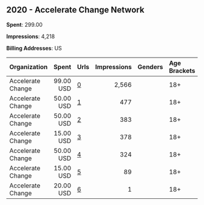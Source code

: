 ## 2020 - Accelerate Change Network 
**Spent**: 299.00

**Impressions**: 4,218

**Billing Addresses**: US

|Organization|Spent|Urls|Impressions|Genders|Age Brackets|Country Codes|
|:---|---:|:---|---:|:---|:---|:---|
|Accelerate Change|99.00 USD|[0](https://www.snap.com/political-ads/asset/8d9e1ecd6900ceb320a3961cd0500901a01cf68134df53dbe32d5a9445f787db?mediaType=mp4)|2,566||18+|united states|
|Accelerate Change|50.00 USD|[1](https://www.snap.com/political-ads/asset/b8110edc9de4a90a9f031ecdc8b67e4943988da4d8e08b8103627d6ad593b53e?mediaType=mp4)|477||18+|united states|
|Accelerate Change|50.00 USD|[2](https://www.snap.com/political-ads/asset/aceb8fbd357d5798a91387b8882afc99ffc109d9d626a5bd0458dc2b68aeb3a4?mediaType=mp4)|383||18+|united states|
|Accelerate Change|15.00 USD|[3](https://www.snap.com/political-ads/asset/f4755cbc290bf2a76a65512aee776515fb23674d23e4bd059708c43c283f8438?mediaType=mp4)|378||18+|united states|
|Accelerate Change|50.00 USD|[4](https://www.snap.com/political-ads/asset/4ee5832f0e9b419c09f914fab48671b4a6950f96e65eeb257d61820281870214?mediaType=mp4)|324||18+|united states|
|Accelerate Change|15.00 USD|[5](https://www.snap.com/political-ads/asset/b8110edc9de4a90a9f031ecdc8b67e4943988da4d8e08b8103627d6ad593b53e?mediaType=mp4)|89||18+|united states|
|Accelerate Change|20.00 USD|[6](https://www.snap.com/political-ads/asset/047ac13c9c6da7a0940e72a5cccf1066e74b6fe50b6d080941cc285e273ddad3?mediaType=mp4)|1||18+|united states|
